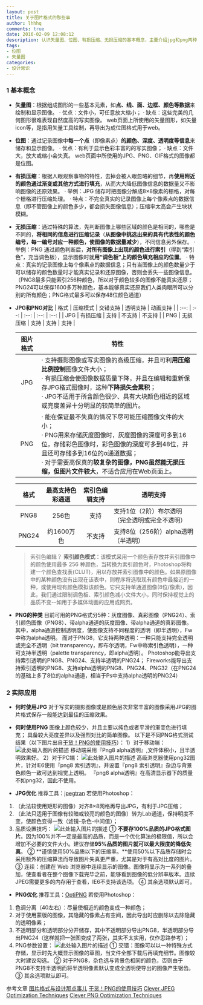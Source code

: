 ```yaml
---
layout: post
title: 关于图片格式的那些事
author: lhhhq
comments: true
date: 2016-02-09 12:08:12
description: 认识矢量图、位图、有损压缩、无损压缩的基本概念，主要介绍jpg和png两种图片格式及其应用。
tags:
- 位图
- 矢量图
categories:
- 设计常识
---
```


### 1 基本概念
* **矢量图**：根据组成图形的一些基本元素，如**点、线、面、边框、颜色等数据**来绘制和显示图像。
  · 优点：文件小，可任意放大缩小；
  · 缺点：这些完美的几何图形很难表现自然度高的写实图像。
  web页面上所使用的矢量图形，如矢量icon等，是指用矢量工具绘制，再导出为成位图格式用于web。

* **位图**：通过记录图像中**每一个点**（即像素点）**的颜色、深度、透明度等信息**来储存和显示图像。
  · 优点：有利于显示色彩丰富的的写实图像；
  · 缺点：文件大，放大或缩小会失真。
  web页面中所使用的JPG、PNG、GIF格式的图像都是位图。

* **有损压缩**：根据人眼观察事物的特性，去掉会被人眼忽略的细节，再**使用附近的颜色通过渐变或其他方式进行填充**，从而大大降低图像信息的数据量又不影响图像的还原效果。
  · 举例：JPG 储存时把图像分解成8×8像素的栅格，对每个栅格进行压缩处理。
  · 特点：不完全真实的记录图像上每个像素点的数据信息（即不管图像上的颜色多少，都会损失图像信息）；压缩率太高会产生块状模糊。

* **无损压缩**：通过特殊的算法，先判断图像上哪些区域的颜色是相同的，哪些是不同的，**将相同的信息进行压缩记录**（**从图像中挑选出来的具有代表性的颜色编号，每一编号对应一种颜色，使图像的数据量减少**），不同信息另外保存。
  · 举例：PNG 通过颜色判断后，**对所有图像上出现的颜色进行索引**（得到“索引色”，充当调色板），显示图像时就**用“调色板”上的颜色填充相应的位置**。
  · 特点：真实的记录图像上每个像素点的数据信息；只有当图像上的颜色数量少于可以储存的颜色数量时才能真实记录和还原图像，否则会丢失一些图像信息。
  （PNG8最多只能索引256种颜色，所以对于颜色较多的图像不能真实还原；PNG24可以保存1600多万种颜色，基本能够真实还原我们人类肉眼所可以分别的所有颜色；PNG格式最多可以保存48位颜色通道）

* **JPG和PNG对比**
  |  格式  | 压缩模式 | 交错支持 | 透明支持 | 动画支持 |
  | :--: | :--: | :--: | :--: | :--: |
  | JPG  | 有损压缩 |  支持  | 不支持  | 不支持  |
  | PNG  | 无损压缩 |  支持  |  支持  |  支持  |

  | 图片格式 | <span style="display:block; text-align:center">特性</span> |
  | :--: | :--------------------------------------- |
  | JPG  | · 支持摄影图像或写实图像的高级压缩，并且可利**用压缩比例控制**图像文件大小；<br>· 有损压缩会使图像数据质量下降，并且在编辑和重新保存JPG格式图像时，这种**下降损失会累积**；<br>· JPG不适用于所含颜色很少、具有大块颜色相近的区域或亮度差异十分明显的较简单的图片。 |
  | PNG  | · 能在保证最不失真的情况下尽可能压缩图像文件的大小；<br>· PNG用来存储灰度图像时，灰度图像的深度可多到16位，存储彩色图像时，彩色图像的深度可多到48位，并且还可存储多到16位的α通道数据；<br>· 对于需要高保真的**较复杂的图像，PNG虽然能无损压缩，但图片文件较大**，不适合应用在Web页面上。 |

  |  格式   | 最高支持色彩通道 | 索引色编辑支持 | <span style="display:block; text-align:center">透明支持</span> |
  | :---: | :------: | :-----: | :--------------------------------------- |
  | PNG8  |   256色   |   支持    | 支持1位（2阶）布尔透明（完全透明或完全不透明）                 |
  | PNG24 | 约1600万色  |   不支持   | 支持8位（256阶）alpha透明（半透明）                   |

  > 索引色编辑？
  > **索引颜色模式**：该模式采用一个颜色表存放并索引图像中的颜色使用最多 256 种颜色，当转换为索引颜色时，Photoshop将构建一个颜色查找表(CLUT)，用以存放并索引图像中的颜色。如果原图像中的某种颜色没有出现在该表中，则程序将选取现有颜色中最接近的一种，或使用现有颜色模拟该颜色。它只支持单通道图像(8位/像素)，因此，我们通过限制调色板、索引颜色减小文件大小，同时保持视觉上的品质不变--如用于多媒体动画的应用或网页。

* **PNG的种类**
  目前可用的PNG格式分5种：灰度图像、真彩图像（PNG24）、索引颜色图像（PNG8）、带alpha通道的灰度图像、带alpha通道的真彩图像。
  其中，alpha通道控制透明度，使图像支持不同程度的透明（即半透明），Fw中称为alpha透明。
  而对于PNG8，它支持两种透明：一种只能支持完全透明或完全不透明（bit transparency，即布尔透明，Fw中称索引色透明），一种可支持半透明（palette transparency，即alpha透明）。
  Photoshop能导出支持索引透明的PNG8、PNG24、支持半透明的PNG24；
  Fireworks能导出支持索引透明的PNG8、支持alpha透明的PNG8、PNG24、PNG32（在PNG24的基础上多了8位的alpha通道，相当于Ps中支持alpha透明的PNG24）

### 2 实际应用
* **何时使用JPG**
  对于写实的摄影图像或是颜色层次非常丰富的图像采用JPG的图片格式保存一般能达到最佳的压缩效果。

* **何时使用PNG**
  图像上颜色较少，并且主要以纯色或者平滑的渐变色进行填充；
  具备较大亮度差异以及强烈对比的简单图像。
  以下是不同PNG格式测试结果（以下图片出自[干货！PNG的使用技巧][1]）：
  1）对于移动端：
  ![此处输入图片的描述][2]
  移动端采用『Png8 alpha透明』,文件体积小，且半透明效果好。
  2）对于PC端：
  ![此处输入图片的描述][3]
  高级浏览器使用png32图片，针对IE6使用『png8 索引透明』，并设置『png8 索引透明』杂边与背景色颜色一致可达到视觉上透明。
  『png8 alpha透明』在高清显示器下的质量不如png32，因此不使用。

* **JPG优化**
  推荐工具：[jpegtran][5]
  若使用Photoshop：
1. （此法较使用矩形的图像）对齐8×8网格再导出JPG，有利于JPG压缩；
2. （此法只适用于图像有较暗或较亮的颜色的图像）转为Lab通道，保持明度不变，使颜色变得一致（滤镜-杂色-中间值）；
3. 品质设置技巧：
   ![此处输入图片的描述][6]
   ① **不要存100%品质的JPG格式图片**。因为100%并不一定是最高的品质，而是一个优化算法的极限值，所以会增加不必要的文件大小。建议存储**95%品质的图片就可以最大限度的降低失真**。
   ② **谨慎使用50%品质以下的压缩率。**使用50%以下品质存储时会采用额外的压缩算法而导致图片失真更严重，尤其是对于有高对比度的图片。
   ③ 连续：创建在 Web 浏览器中连续显示的图像。图像将显示为一系列的叠加，使查看者在整个图像下载完毕之前，能够看到图像的低分辨率版本。连续JPEG需要更多的内存用于查看，IE6不支持该选项。
   ④ 其余选项默认即可。

* **PNG优化**
  推荐工具：[OptiPNG][8]
  若使用Photoshop：
1. 色调分离（40左右）：尽量使相近的颜色变成一种颜色；
2. 对于使用蒙版的图像，其隐藏的像素占有空间，因此导出时应删除以去除隐藏的透明像素；
3. 不透明部分和透明部分分开储存，其中不透明部分导出PNG8，半透明部分导出PNG24（这样就把一张图变成了两张，其实不太实用，仅作思路参考）；
4. PNG参数设置：
   ![此处输入图片的描述][9]
   ① 交错：图像可以以一种特殊方式存储，显示时先大概显示图像的草图，当文件全部下载后再填充细节。图像较大时建议勾选。
   ② 对于PNG8，杂色选与背景色相同的颜色，否则由于PNG8不支持半透明而将半透明像素默认变成全透明使导出的图像产生锯齿。
   ③ 其余选项默认即可。

参考文章
[图片格式与设计那点事儿][10]
[干货！PNG的使用技巧][11]
[Clever JPEG Optimization Techniques][12]
[Clever PNG Optimization Techniques][13]


[1]: http://www.xueui.cn/experience/png-skills-2.html
[2]: http://www.xueui.cn/wp-content/uploads/2016/01/13130wx_fmtpngamptpwebpampwxfrom13ampwx_lazy1313
[3]: http://www.xueui.cn/wp-content/uploads/2016/01/990wx_fmtjpegamptpwebpampwxfrom9ampwx_lazy99
[4]: https://www.smashingmagazine.com/2009/07/clever-jpeg-optimization-techniques/
[5]: http://sylvana.net/jpegcrop/jpegtran/
[6]: http://ued.taobao.org/blog/wp-content/uploads/2010/12/13-jpgsets.png
[7]: https://www.smashingmagazine.com/2009/07/clever-png-optimization-techniques/
[8]: http://optipng.sourceforge.net/
[9]: http://ued.taobao.org/blog/wp-content/uploads/2010/12/PNGset.png
[10]: http://ued.taobao.org/blog/2010/12/jpg_png/
[11]: http://www.xueui.cn/experience/png-skills-2.html
[12]: https://www.smashingmagazine.com/2009/07/clever-jpeg-optimization-techniques/
[13]: https://www.smashingmagazine.com/2009/07/clever-png-optimization-techniques/